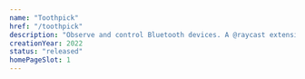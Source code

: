 ```yaml
---
name: "Toothpick"
href: "/toothpick"
description: "Observe and control Bluetooth devices. A @raycast extension."
creationYear: 2022
status: "released"
homePageSlot: 1
---
```

